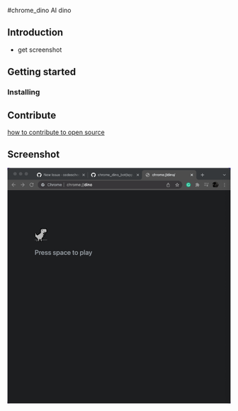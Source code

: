#chrome_dino
AI dino
## Introduction
- get screenshot
## Getting started

### Installing

## Contribute
  [how to contribute to open source](CONTRIBUTING.md)

## Screenshot
![image](dino_screen.png)
